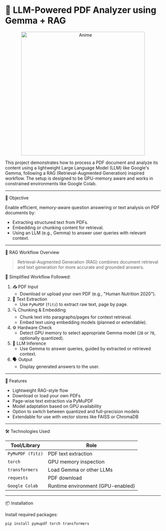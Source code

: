 # 🧠 LLM-Powered PDF Analyzer using Gemma + RAG

<p align="center">
  <img src="https://media1.giphy.com/media/v1.Y2lkPTc5MGI3NjExaHRqN242end4aG5lMnNkN2E3eGV2ZmNiOWoyNTd4OGE5YTdyZ2dtYyZlcD12MV9pbnRlcm5hbF9naWZfYnlfaWQmY3Q9Zw/XP8kV1sQnHF9AL30GE/giphy.gif" width="400" alt="Anime" />
</p>
This project demonstrates how to process a PDF document and analyze its content using a lightweight Large Language Model (LLM) like Google's Gemma, following a RAG (Retrieval-Augmented Generation) inspired workflow. The setup is designed to be GPU-memory aware and works in constrained environments like Google Colab.

---

📌 Objective

Enable efficient, memory-aware question answering or text analysis on PDF documents by:
- Extracting structured text from PDFs.
- Embedding or chunking content for retrieval.
- Using an LLM (e.g., Gemma) to answer user queries with relevant context.

---

 🔁 RAG Workflow Overview

> Retrieval-Augmented Generation (RAG) combines document retrieval and text generation for more accurate and grounded answers.

 🔄 Simplified Workflow Followed:

1. 📥 PDF Input
   - Download or upload your own PDF (e.g., "Human Nutrition 2020").
2. 📄 Text Extraction
   - Use `PyMuPDF` (`fitz`) to extract raw text, page by page.
3. 🔍 Chunking & Embedding
   - Chunk text into paragraphs/pages for context retrieval.
   - Embed text using embedding models (planned or extendable).
4. ⚙️ Hardware Check
   - Detect GPU memory to select appropriate Gemma model (`2B` or `7B`, optionally quantized).
5. 🧠 LLM Inference
   - Use Gemma to answer queries, guided by extracted or retrieved context.
6. 🗣️ Output
   - Display generated answers to the user.

---

 🚀 Features

-  Lightweight RAG-style flow
-  Download or load your own PDFs
-  Page-wise text extraction via PyMuPDF
-  Model adaptation based on GPU availability
-  Option to switch between quantized and full-precision models
-  Extendable for use with vector stores like FAISS or ChromaDB

---

 🛠️ Technologies Used

| Tool/Library        | Role                              |
|---------------------|-----------------------------------|
| `PyMuPDF (fitz)`    | PDF text extraction               |
| `torch`             | GPU memory inspection             |
| `transformers`      | Load Gemma or other LLMs          |
| `requests`          | PDF download                      |
| `Google Colab`      | Runtime environment (GPU-enabled) |

---

 📦 Installation

Install required packages:

```bash
pip install pymupdf torch transformers

```

